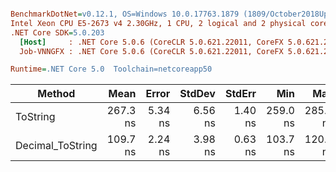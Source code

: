 ``` ini

BenchmarkDotNet=v0.12.1, OS=Windows 10.0.17763.1879 (1809/October2018Update/Redstone5)
Intel Xeon CPU E5-2673 v4 2.30GHz, 1 CPU, 2 logical and 2 physical cores
.NET Core SDK=5.0.203
  [Host]     : .NET Core 5.0.6 (CoreCLR 5.0.621.22011, CoreFX 5.0.621.22011), X64 RyuJIT
  Job-VNNGFX : .NET Core 5.0.6 (CoreCLR 5.0.621.22011, CoreFX 5.0.621.22011), X64 RyuJIT

Runtime=.NET Core 5.0  Toolchain=netcoreapp50  

```
|           Method |     Mean |   Error |  StdDev |  StdErr |      Min |      Max |   Median | Ratio | MannWhitney(5%) | RatioSD |
|----------------- |---------:|--------:|--------:|--------:|---------:|---------:|---------:|------:|---------------- |--------:|
|         ToString | 267.3 ns | 5.34 ns | 6.56 ns | 1.40 ns | 259.0 ns | 285.6 ns | 266.2 ns |  1.00 |            Base |    0.00 |
| Decimal_ToString | 109.7 ns | 2.24 ns | 3.98 ns | 0.63 ns | 103.7 ns | 120.1 ns | 108.2 ns |  0.41 |          Faster |    0.02 |
